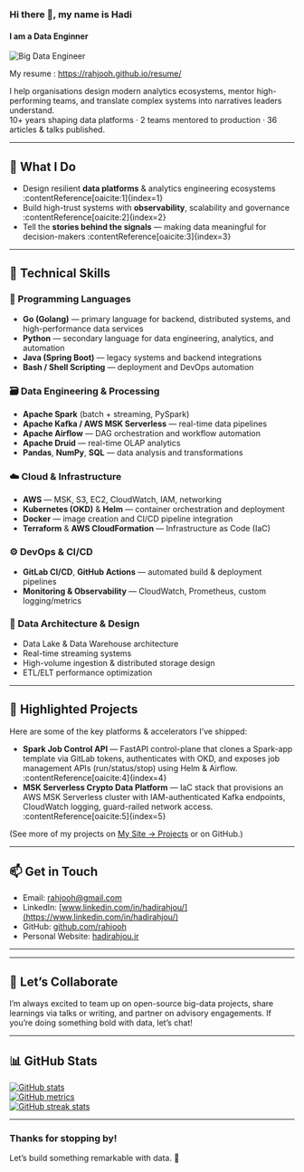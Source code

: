 
### Hi there 👋, my name is Hadi
#### I am a Data Enginner 
![Big Data Engineer](https://7wdata.be/wp-content/uploads/2019/01/coverpng.png)


My resume : https://rahjooh.github.io/resume/


I help organisations design modern analytics ecosystems, mentor high-performing teams, and translate complex systems into narratives leaders understand.  
10+ years shaping data platforms · 2 teams mentored to production · 36 articles & talks published.

---

## 🎯 What I Do  
- Design resilient **data platforms** & analytics engineering ecosystems :contentReference[oaicite:1]{index=1}  
- Build high-trust systems with **observability**, scalability and governance :contentReference[oaicite:2]{index=2}  
- Tell the **stories behind the signals** — making data meaningful for decision-makers :contentReference[oaicite:3]{index=3}

---

## 🧠 Technical Skills  

### 🧩 Programming Languages  
- **Go (Golang)** — primary language for backend, distributed systems, and high-performance data services  
- **Python** — secondary language for data engineering, analytics, and automation  
- **Java (Spring Boot)** — legacy systems and backend integrations  
- **Bash / Shell Scripting** — deployment and DevOps automation  

### 🗃️ Data Engineering & Processing  
- **Apache Spark** (batch + streaming, PySpark)  
- **Apache Kafka / AWS MSK Serverless** — real-time data pipelines  
- **Apache Airflow** — DAG orchestration and workflow automation  
- **Apache Druid** — real-time OLAP analytics  
- **Pandas**, **NumPy**, **SQL** — data analysis and transformations  

### ☁️ Cloud & Infrastructure  
- **AWS** — MSK, S3, EC2, CloudWatch, IAM, networking  
- **Kubernetes (OKD)** & **Helm** — container orchestration and deployment  
- **Docker** — image creation and CI/CD pipeline integration  
- **Terraform** & **AWS CloudFormation** — Infrastructure as Code (IaC)  

### ⚙️ DevOps & CI/CD  
- **GitLab CI/CD**, **GitHub Actions** — automated build & deployment pipelines  
- **Monitoring & Observability** — CloudWatch, Prometheus, custom logging/metrics  

### 📐 Data Architecture & Design  
- Data Lake & Data Warehouse architecture  
- Real-time streaming systems  
- High-volume ingestion & distributed storage design  
- ETL/ELT performance optimization  

---

## 🚀 Highlighted Projects  
Here are some of the key platforms & accelerators I’ve shipped:  
- **Spark Job Control API** — FastAPI control-plane that clones a Spark-app template via GitLab tokens, authenticates with OKD, and exposes job management APIs (run/status/stop) using Helm & Airflow. :contentReference[oaicite:4]{index=4}  
- **MSK Serverless Crypto Data Platform** — IaC stack that provisions an AWS MSK Serverless cluster with IAM-authenticated Kafka endpoints, CloudWatch logging, guard-railed network access. :contentReference[oaicite:5]{index=5}  

(See more of my projects on [My Site → Projects](https://hadirahjou.ir) or on GitHub.)

---

## 📫 Get in Touch  
- Email: rahjooh@gmail.com  
- LinkedIn: [www.linkedin.com/in/hadirahjou/](https://www.linkedin.com/in/hadirahjou/)  
- GitHub: [github.com/rahjooh](https://github.com/rahjooh)  
- Personal Website: [hadirahjou.ir](https://hadirahjou.ir)

---


---

## 🤝 Let’s Collaborate  
I’m always excited to team up on open-source big-data projects, share learnings via talks or writing, and partner on advisory engagements. If you’re doing something bold with data, let’s chat!

---

## 📊 GitHub Stats  
[![GitHub stats](https://github-readme-stats.vercel.app/api?username=rahjooh&show_icons=true&count_private=true)](https://github.com/rahjooh)  
[![GitHub metrics](https://metrics.lecoq.io/rahjooh)](https://metrics.lecoq.io/rahjooh)  
[![GitHub streak stats](https://github-readme-streak-stats.herokuapp.com/?user=rahjooh)](https://github-readme-streak-stats.herokuapp.com/?user=rahjooh)

---

### Thanks for stopping by!  
Let’s build something remarkable with data. 🎉

